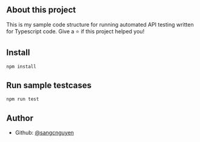 ## About this project
This is my sample code structure for running automated API testing written for Typescript code.
Give a ⭐️ if this project helped you!


## Install

```sh
npm install
```

## Run sample testcases

```sh
npm run test
```

## Author

* Github: [@sangcnguyen](https://github.com/sangcnguyen)